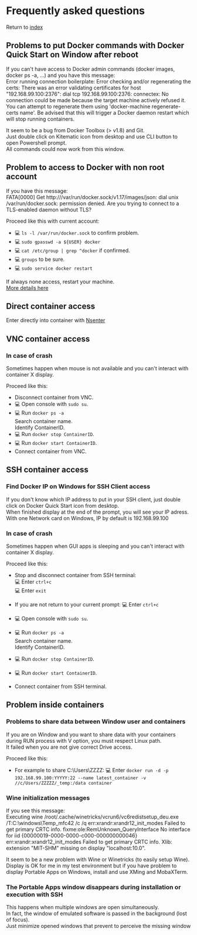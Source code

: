 # Frequently asked questions

Return to [index](https://github.com/marchandd/docker_index "Index")


## Problems to put Docker commands with Docker Quick Start on Window after reboot

If you can't have access to Docker admin commands (docker images, docker ps -a, ...) and you have this message:  
Error running connection boilerplate: Error checking and/or regenerating the certs: There was an error validating certificates for host "192.168.99.100:2376": dial tcp 192.168.99.100:2376: connectex: No connection could be made because the target machine actively refused it.  
You can attempt to regenerate them using 'docker-machine regenerate-certs name'. Be advised that this will trigger a Docker daemon restart which will stop running containers.

It seem to be a bug from Docker Toolbox (> v1.8) and Git.  
Just double click on Kitematic icon from desktop and use CLI button to open Powershell prompt.  
All commands could now work from this window.

## Problem to access to Docker with non root account

If you have this message:  
FATA[0000] Get http:///var/run/docker.sock/v1.17/images/json: dial unix /var/run/docker.sock: permission denied. Are you trying to connect to a TLS-enabled daemon without TLS?

Proceed like this with current account:  
- :computer: `ls -l /var/run/docker.sock` to confirm problem.
- :computer: `sudo gpasswd -a ${USER} docker`
- :computer: `cat /etc/group | grep ^docker` if confirmed.
- :computer: `groups` to be sure.
- :computer: `sudo service docker restart`

If always none access, restart your machine.  
[More details here](http://dev-maziarz.blogspot.fr/2015/01/running-docker-sock-permission-denied.html "Information")

## Direct container access

Enter directly into container with [Nsenter](http://mozdef.readthedocs.org/en/latest/installation.html "Nsenter")

## VNC container access

### In case of crash

Sometimes happen when mouse is not available and you can't interact with container X display.

Proceed like this:  
- Disconnect container from VNC.
- :computer: Open console with `sudo su`.
- :computer: Run `docker ps -a`  
  Search container name.  
  Identify ContainerID.
- :computer: Run `docker stop ContainerID`.
- :computer: Run `docker start ContainerID`.
- Connect container from VNC.

## SSH container access

### Find Docker IP on Windows for SSH Client access

If you don't know which IP address to put in your SSH client, just double click on Docker Quick Start icon from desktop.  
When finished display at the end of the prompt, you will see your IP adress.  
With one Network card on Windows, IP by default is 192.168.99.100

### In case of crash

Sometimes happen when GUI apps is sleeping and you can't interact with container X display.

Proceed like this:  
- Stop and disconnect container from SSH terminal:  
:computer: Enter `ctrl+c`  
:computer: Enter `exit`  
- If you are not return to your current prompt:
:computer: Enter `ctrl+c`  

- :computer: Open console with `sudo su`.
- :computer: Run `docker ps -a`  
  Search container name.  
  Identify ContainerID.
- :computer: Run `docker stop ContainerID`.
- :computer: Run `docker start ContainerID`.
- Connect container from SSH terminal.

## Problem inside containers

### Problems to share data between Window user and containers

If you are on Window and you want to share data with your containers during RUN process with V option, you must respect Linux path.  
It failed when you are not give correct Drive access.

Proceed like this:  
- For example to share C:\Users\ZZZZ\:
:computer: Enter `docker run -d -p 192.168.99.100:YYYYY:22 --name latest_container -v //c/Users/ZZZZZ/_temp:/data container`  

### Wine initialization messages

If you see this message:  
Executing wine /root/.cache/winetricks/vcrun6/vc6redistsetup_deu.exe /T:C:\windows\Temp\_mfc42 /c /q
err:xrandr:xrandr12_init_modes Failed to get primary CRTC info.
fixme:ole:RemUnknown_QueryInterface No interface for iid {00000019-0000-0000-c000-000000000046}
err:xrandr:xrandr12_init_modes Failed to get primary CRTC info.
Xlib:  extension "MIT-SHM" missing on display "localhost:10.0".

It seem to be a new problem with Wine or Winetricks (to easily setup Wine).  
Display is OK for me in my test environment but if you have problem to display Portable Apps on Windows, install and use XMing and MobaXTerm.

### The Portable Apps window disappears during installation or execution with SSH

This happens when multiple windows are open simultaneously.  
In fact, the window of emulated software is passed in the background (lost of focus).  
Just minimize opened windows that prevent to perceive the missing window
